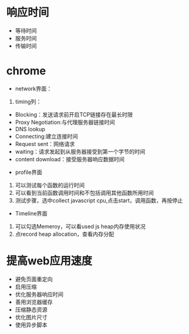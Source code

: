 # 响应时间
- 等待时间
- 服务时间
- 传输时间

# chrome
- network界面：
1. timing列： 
* Blocking：发送请求前开启TCP链接存在最长时限
* Proxy Negotiation:与代理服务器链接时间
* DNS lookup
* Connecting:建立连接时间
* Request sent：网络请求
* waiting：请求发起到从服务器接受到第一个字节的时间
* content download：接受服务器响应数据时间
- profile界面
1. 可以测试每个函数的运行时间
2. 可以看到当前函数调用时间和不包括调用其他函数所用时间
3. 测试步骤，选中collect javascript cpu,点击start，调用函数，再按停止
- Timeline界面
1. 可以勾选Memeroy，可以看used js heap内存使用状况
2. 点record heap allocation，查看内存分配

# 提高web应用速度
- 避免页面重定向
- 启用压缩
- 优化服务器响应时间
- 善用浏览器缓存
- 压缩静态资源
- 优化图片尺寸
- 使用异步脚本
